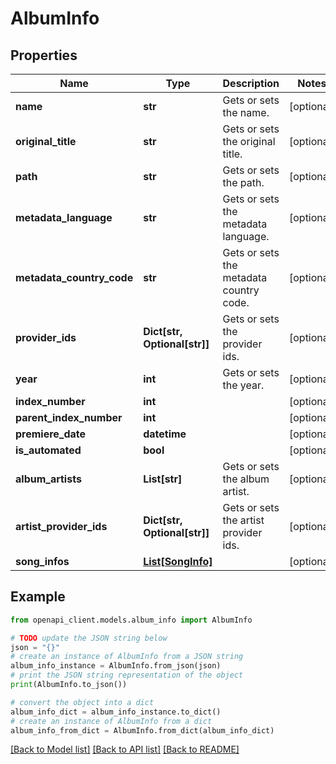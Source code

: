 # AlbumInfo


## Properties

Name | Type | Description | Notes
------------ | ------------- | ------------- | -------------
**name** | **str** | Gets or sets the name. | [optional] 
**original_title** | **str** | Gets or sets the original title. | [optional] 
**path** | **str** | Gets or sets the path. | [optional] 
**metadata_language** | **str** | Gets or sets the metadata language. | [optional] 
**metadata_country_code** | **str** | Gets or sets the metadata country code. | [optional] 
**provider_ids** | **Dict[str, Optional[str]]** | Gets or sets the provider ids. | [optional] 
**year** | **int** | Gets or sets the year. | [optional] 
**index_number** | **int** |  | [optional] 
**parent_index_number** | **int** |  | [optional] 
**premiere_date** | **datetime** |  | [optional] 
**is_automated** | **bool** |  | [optional] 
**album_artists** | **List[str]** | Gets or sets the album artist. | [optional] 
**artist_provider_ids** | **Dict[str, Optional[str]]** | Gets or sets the artist provider ids. | [optional] 
**song_infos** | [**List[SongInfo]**](SongInfo.md) |  | [optional] 

## Example

```python
from openapi_client.models.album_info import AlbumInfo

# TODO update the JSON string below
json = "{}"
# create an instance of AlbumInfo from a JSON string
album_info_instance = AlbumInfo.from_json(json)
# print the JSON string representation of the object
print(AlbumInfo.to_json())

# convert the object into a dict
album_info_dict = album_info_instance.to_dict()
# create an instance of AlbumInfo from a dict
album_info_from_dict = AlbumInfo.from_dict(album_info_dict)
```
[[Back to Model list]](../README.md#documentation-for-models) [[Back to API list]](../README.md#documentation-for-api-endpoints) [[Back to README]](../README.md)


